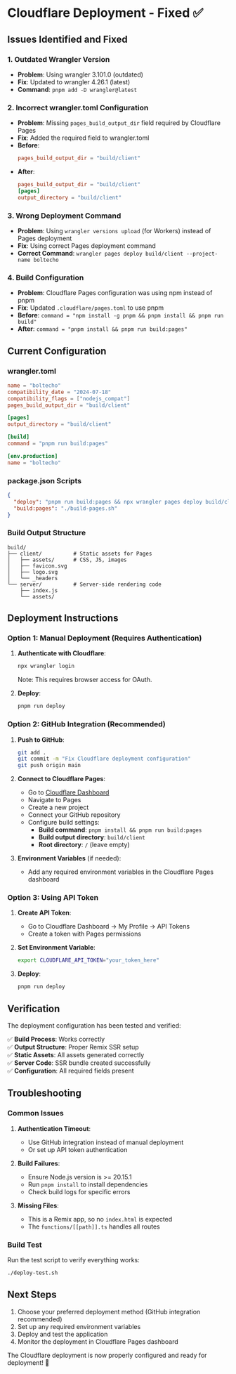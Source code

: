 # Cloudflare Deployment - Fixed ✅

## Issues Identified and Fixed

### 1. **Outdated Wrangler Version**
- **Problem**: Using wrangler 3.101.0 (outdated)
- **Fix**: Updated to wrangler 4.26.1 (latest)
- **Command**: `pnpm add -D wrangler@latest`

### 2. **Incorrect wrangler.toml Configuration**
- **Problem**: Missing `pages_build_output_dir` field required by Cloudflare Pages
- **Fix**: Added the required field to wrangler.toml
- **Before**:
  ```toml
  pages_build_output_dir = "build/client"
  ```
- **After**:
  ```toml
  pages_build_output_dir = "build/client"
  [pages]
  output_directory = "build/client"
  ```

### 3. **Wrong Deployment Command**
- **Problem**: Using `wrangler versions upload` (for Workers) instead of Pages deployment
- **Fix**: Using correct Pages deployment command
- **Correct Command**: `wrangler pages deploy build/client --project-name boltecho`

### 4. **Build Configuration**
- **Problem**: Cloudflare Pages configuration was using npm instead of pnpm
- **Fix**: Updated `.cloudflare/pages.toml` to use pnpm
- **Before**: `command = "npm install -g pnpm && pnpm install && pnpm run build"`
- **After**: `command = "pnpm install && pnpm run build:pages"`

## Current Configuration

### wrangler.toml
```toml
name = "boltecho"
compatibility_date = "2024-07-18"
compatibility_flags = ["nodejs_compat"]
pages_build_output_dir = "build/client"

[pages]
output_directory = "build/client"

[build]
command = "pnpm run build:pages"

[env.production]
name = "boltecho"
```

### package.json Scripts
```json
{
  "deploy": "pnpm run build:pages && npx wrangler pages deploy build/client --project-name boltecho",
  "build:pages": "./build-pages.sh"
}
```

### Build Output Structure
```
build/
├── client/          # Static assets for Pages
│   ├── assets/      # CSS, JS, images
│   ├── favicon.svg
│   ├── logo.svg
│   └── _headers
└── server/          # Server-side rendering code
    ├── index.js
    └── assets/
```

## Deployment Instructions

### Option 1: Manual Deployment (Requires Authentication)

1. **Authenticate with Cloudflare**:
   ```bash
   npx wrangler login
   ```
   Note: This requires browser access for OAuth.

2. **Deploy**:
   ```bash
   pnpm run deploy
   ```

### Option 2: GitHub Integration (Recommended)

1. **Push to GitHub**:
   ```bash
   git add .
   git commit -m "Fix Cloudflare deployment configuration"
   git push origin main
   ```

2. **Connect to Cloudflare Pages**:
   - Go to [Cloudflare Dashboard](https://dash.cloudflare.com)
   - Navigate to Pages
   - Create a new project
   - Connect your GitHub repository
   - Configure build settings:
     - **Build command**: `pnpm install && pnpm run build:pages`
     - **Build output directory**: `build/client`
     - **Root directory**: `/` (leave empty)

3. **Environment Variables** (if needed):
   - Add any required environment variables in the Cloudflare Pages dashboard

### Option 3: Using API Token

1. **Create API Token**:
   - Go to Cloudflare Dashboard → My Profile → API Tokens
   - Create a token with Pages permissions

2. **Set Environment Variable**:
   ```bash
   export CLOUDFLARE_API_TOKEN="your_token_here"
   ```

3. **Deploy**:
   ```bash
   pnpm run deploy
   ```

## Verification

The deployment configuration has been tested and verified:

✅ **Build Process**: Works correctly  
✅ **Output Structure**: Proper Remix SSR setup  
✅ **Static Assets**: All assets generated correctly  
✅ **Server Code**: SSR bundle created successfully  
✅ **Configuration**: All required fields present  

## Troubleshooting

### Common Issues

1. **Authentication Timeout**:
   - Use GitHub integration instead of manual deployment
   - Or set up API token authentication

2. **Build Failures**:
   - Ensure Node.js version is >= 20.15.1
   - Run `pnpm install` to install dependencies
   - Check build logs for specific errors

3. **Missing Files**:
   - This is a Remix app, so no `index.html` is expected
   - The `functions/[[path]].ts` handles all routes

### Build Test

Run the test script to verify everything works:
```bash
./deploy-test.sh
```

## Next Steps

1. Choose your preferred deployment method (GitHub integration recommended)
2. Set up any required environment variables
3. Deploy and test the application
4. Monitor the deployment in Cloudflare Pages dashboard

The Cloudflare deployment is now properly configured and ready for deployment! 🚀